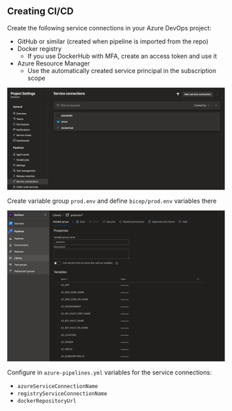 ## Creating CI/CD

Create the following service connections in your Azure DevOps project:
- GitHub or similar (created when pipeline is imported from the repo)
- Docker registry
    - If you use DockerHub with MFA, create an access token and use it
- Azure Resource Manager
    - Use the automatically created service principal in the subscription scope

![Azure DevOps Service Connections](azdo_service_connections.png)

Create variable group `prod.env` and define `bicep/prod.env` variables there

![Azure DevOps Variable Group](azdo_variable_group.png)

Configure in `azure-pipelines.yml` variables for the service connections:
- `azureServiceConnectionName`
- `registryServiceConnectionName`
- `dockerRepositoryUrl`
